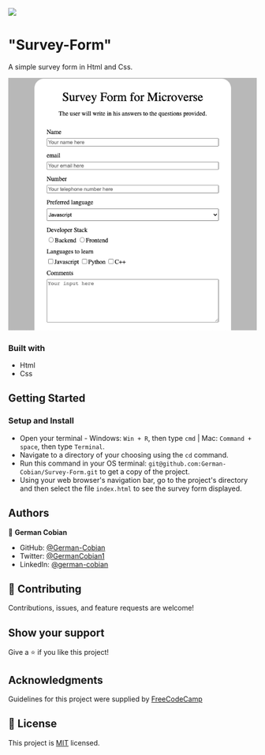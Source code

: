 ![](https://img.shields.io/badge/Microverse-blueviolet)

# "Survey-Form"

A simple survey form in Html and Css. 

![Survey form](/assets/Survey-form.png?raw=true "Survey form")

### Built with

* Html
* Css


## Getting Started

### Setup and Install

* Open your terminal - Windows: `Win + R`, then type `cmd` | Mac: `Command + space`, then type `Terminal`.
* Navigate to a directory of your choosing using the `cd` command.
* Run this command in your OS terminal: `git@github.com:German-Cobian/Survey-Form.git` to get a copy of the project.
* Using your web browser's navigation bar, go to the project's directory and then select the file `index.html` to see the survey form displayed.


## Authors

👤 **German Cobian**

* GitHub: [@German-Cobian](https://github.com/German-Cobian)
* Twitter: [@GermanCobian1](https://twitter.com/GermanCobian1)
* LinkedIn: [@german-cobian](https://www.linkedin.com/in/german-cobian/)


## 🤝 Contributing

Contributions, issues, and feature requests are welcome!


## Show your support

Give a ⭐️ if you like this project!


## Acknowledgments

Guidelines for this project were supplied by [FreeCodeCamp](https://www.freecodecamp.org/learn/responsive-web-design/responsive-web-design-projects/build-a-survey-form)


## 📝 License

This project is [MIT](https://github.com/German-Cobian/Survey-Form/blob/master/LICENSE) licensed.